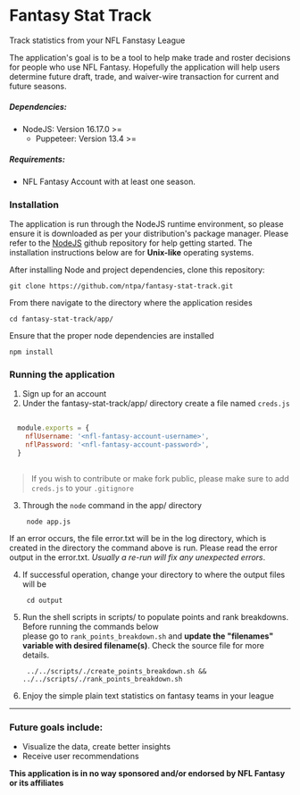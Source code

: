 # Fantasy Stat Track    
    
Track statistics from your NFL Fanstasy League  
    
 The application's goal is to be a tool to help make trade and roster decisions for people who use NFL Fantasy. Hopefully the application will help users determine future draft, trade, and waiver-wire transaction for current and future seasons.
    
##### Dependencies:    
- NodeJS: Version 16.17.0 >=    
    - Puppeteer: Version 13.4 >=    
##### Requirements:    
    
- NFL Fantasy Account with at least one season.    
    
### Installation     
    
The application is run through the NodeJS runtime environment, so please ensure it is downloaded as per your distribution's package manager. Please refer to the [NodeJS](https://github.com/nodejs/node#download) github repository for help getting started. The installation instructions below are for **Unix-like** operating systems. 
    
After installing Node and project dependencies, clone this repository:    
    
    git clone https://github.com/ntpa/fantasy-stat-track.git    
    
From there navigate to the directory where the application resides    
    
    cd fantasy-stat-track/app/    
    
Ensure that the proper node dependencies are installed    
    
    npm install    
    
### Running the application     
1. Sign up for an account    
2. Under the fantasy-stat-track/app/ directory create a file named `creds.js`    
    
```javascript    
    
  module.exports = {    
    nflUsername: '<nfl-fantasy-account-username>',    
    nflPassword: '<nfl-fantasy-account-password>',    
  }    
    
```    
    
> If you wish to contribute or make fork public, please make sure to add `creds.js` to your `.gitignore`    
    
3. Through the `node` command in the app/ directory    

        node app.js    
    
If an error occurs, the file error.txt will be in the log directory, which is created in the directory the command above is run. Please read the error output in the error.txt. *Usually a re-run will fix any unexpected errors*. 
    
4. If successful operation, change your directory to where the output files will be    

        cd output    
    
5. Run the shell scripts in scripts/ to populate points and rank breakdowns. Before running the commands below    
 please go to `rank_points_breakdown.sh` and **update the "filenames" variable with desired filename(s)**. Check the source file for more details.

        ../../scripts/./create_points_breakdown.sh && ../../scripts/./rank_points_breakdown.sh    

6. Enjoy the simple plain text statistics on fantasy teams in your league

---     
    
### Future goals include:    
    
- Visualize the data, create better insights
- Receive user recommendations 
    
**This application is in no way sponsored and/or endorsed by NFL Fantasy or its affiliates**    

